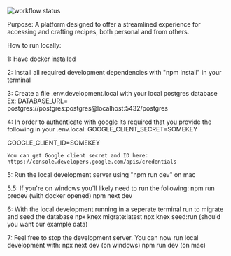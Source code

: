 ![workflow status](https://github.com/Frank3549/RecipeRealm/actions/workflows/node.js.yml/badge.svg)

Purpose:
A platform designed to offer a streamlined experience for accessing and crafting recipes, both personal and from others.

How to run locally:

1: Have docker installed

2: Install all required development dependencies with "npm install" in your terminal

3: Create a file .env.development.local with your local postgres database
Ex: DATABASE_URL= postgres://postgres:postgres@localhost:5432/postgres

4: In order to authenticate with google its required that you provide the following in your .env.local:
GOOGLE_CLIENT_SECRET=SOMEKEY

GOOGLE_CLIENT_ID=SOMEKEY

    You can get Google client secret and ID here:
    https://console.developers.google.com/apis/credentials

5: Run the local development server using "npm run dev" on mac

5.5: If you're on windows you'll likely need to run the following:
npm run predev (with docker opened)
npm next dev

6: With the local development running in a seperate terminal run to migrate and seed the database
npx knex migrate:latest
npx knex seed:run (should you want our example data)

7: Feel free to stop the development server. You can now run local development with:
npx next dev (on windows)
npm run dev (on mac)
